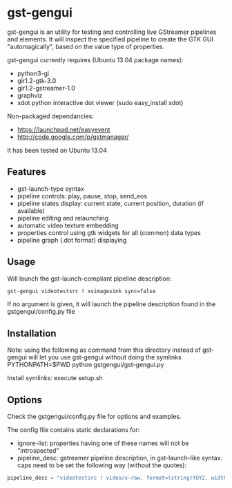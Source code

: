 # gst-gengui

gst-gengui is an utility for testing and controlling live GStreamer pipelines and elements.
It will inspect the specified pipeline to create the GTK GUI "automagically", based on the value type of properties.

gst-gengui currently requires (Ubuntu 13.04 package names):
   * python3-gi
   * gir1.2-gtk-3.0
   * gir1.2-gstreamer-1.0
   * graphviz 
   * xdot python interactive dot viewer (sudo easy_install xdot)

Non-packaged dependancies:
   * https://launchpad.net/easyevent
   * http://code.google.com/p/gstmanager/

It has been tested on Ubuntu 13.04

## Features

   * gst-launch-type syntax
   * pipeline controls: play, pause, stop, send_eos
   * pipeline states display: current state, current position, duration (if available)
   * pipeline editing and relaunching
   * automatic video texture embedding
   * properties control using gtk widgets for all (common) data types
   * pipeline graph (.dot format) displaying

## Usage

Will launch the gst-launch-compliant pipeline description:

```bash
gst-gengui videotestsrc ! xvimagesink sync=false
```

If no argument is given, it will launch the pipeline description found in the gstgengui/config.py file

## Installation

Note: using the following as command from this directory instead of gst-gengui will let you use gst-gengui without doing the symlinks
PYTHONPATH=$PWD python gstgengui/gst-gengui.py

Install symlinks: execute setup.sh

## Options

Check the gstgengui/config.py file for options and examples.

The config file contains static declarations for:
* ignore-list: properties having one of these names will not be "introspected"
* pipeline_desc: gstreamer pipeline description, in gst-launch-like syntax. caps need to be set the following way (without the quotes):

```python
pipeline_desc = "videotestsrc ! video/x-raw, format=(string)YUY2, width=(int)320, height=(int)240, framerate=(fraction)15/1 ! videoconvert !  videobalance ! queue ! xvimagesink"
```
